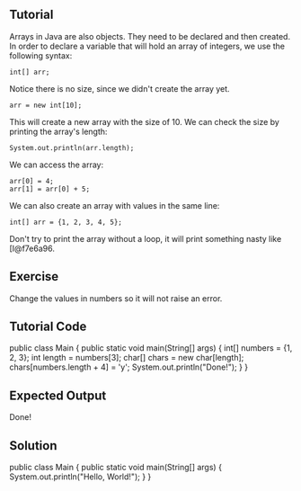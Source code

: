 Tutorial
--------

Arrays in Java are also objects. They need to be declared and then created.
In order to declare a variable that will hold an array of integers, we use the following syntax:

    int[] arr;

Notice there is no size, since we didn't create the array yet.

    arr = new int[10];

This will create a new array with the size of 10. We can check the size by printing the array's length:

    System.out.println(arr.length);

We can access the array:

    arr[0] = 4;
    arr[1] = arr[0] + 5;

We can also create an array with values in the same line:

    int[] arr = {1, 2, 3, 4, 5};

Don't try to print the array without a loop, it will print something nasty like [I@f7e6a96.

Exercise
--------

Change the values in numbers so it will not raise an error.

Tutorial Code
-------------

public class Main {
    public static void main(String[] args) {
        int[] numbers = {1, 2, 3};
        int length = numbers[3];
        char[] chars = new char[length];
        chars[numbers.length + 4] = 'y';
        System.out.println("Done!");
    }
}

Expected Output
---------------

Done!

Solution
--------
public class Main {
    public static void main(String[] args) {
        System.out.println("Hello, World!");
    }
}
